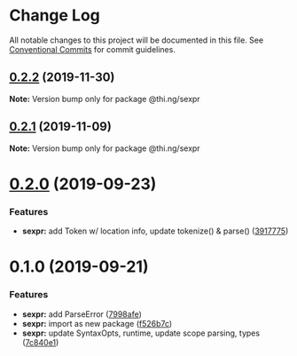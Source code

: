 # Change Log

All notable changes to this project will be documented in this file.
See [Conventional Commits](https://conventionalcommits.org) for commit guidelines.

## [0.2.2](https://github.com/thi-ng/umbrella/compare/@thi.ng/sexpr@0.2.1...@thi.ng/sexpr@0.2.2) (2019-11-30)

**Note:** Version bump only for package @thi.ng/sexpr





## [0.2.1](https://github.com/thi-ng/umbrella/compare/@thi.ng/sexpr@0.2.0...@thi.ng/sexpr@0.2.1) (2019-11-09)

**Note:** Version bump only for package @thi.ng/sexpr





# [0.2.0](https://github.com/thi-ng/umbrella/compare/@thi.ng/sexpr@0.1.0...@thi.ng/sexpr@0.2.0) (2019-09-23)


### Features

* **sexpr:** add Token w/ location info, update tokenize() & parse() ([3917775](https://github.com/thi-ng/umbrella/commit/3917775))





# 0.1.0 (2019-09-21)


### Features

* **sexpr:** add ParseError ([7998afe](https://github.com/thi-ng/umbrella/commit/7998afe))
* **sexpr:** import as new package ([f526b7c](https://github.com/thi-ng/umbrella/commit/f526b7c))
* **sexpr:** update SyntaxOpts, runtime, update scope parsing, types ([7c840e1](https://github.com/thi-ng/umbrella/commit/7c840e1))
